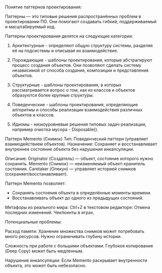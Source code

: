 Понятие паттернов проектирования:

Паттерны — это типовые решения распространённых проблем в проектировании ПО. Они помогают создавать гибкий, поддерживаемый и масштабируемый код.

Паттерны проектирования делятся на следующие категории:

1. Архитектурные - определяют общую структуру системы, разделяя её на подсистемы и описывая их взаимодействие.

2. Порождающие - шаблоны проектирования, которые абстрагируют процесс создания объектов. Они позволяют сделать систему независимой от способа создания, композиции и представления объектов.

3. Структурные - шаблоны проектирования, в которых рассматривается вопрос о том, как из классов и объектов образуются более крупные структуры.

4. Поведенческие - шаблоны проектирования, определяющие алгоритмы и способы реализации взаимодействия различных объектов и классов.

5. Идиомы - низкоуровневые решения типовых задач реализации, например очистка мусора - Disposable().

Паттерн Memento (Снимок)
Тип: Поведенческий паттерн (управляет взаимодействием объектов).
Назначение: Сохраняет и восстанавливает внутреннее состояние объекта без нарушения инкапсуляции.

Описание:
Originator (Создатель) — объект, состояние которого нужно сохранять.
Memento (Снимок) — неизменяемый объект-хранитель состояния.
Caretaker (Опекун) — управляет историей снимков (сохраняет/восстанавливает).

Паттерн Memento позволяет:
- Сохранять состояния объекта в определённые моменты времени.
- Восстанавливать объект до одного из предыдущих состояний.

Метафоры из реального мира:
Ctrl+Z в текстовом редакторе: Отмена последних изменений.
Чекпоинты в играх.

Потенциальные проблемы:

Расход памяти: Хранение множества снимков может потребовать много ресурсов. Нужно ограничивать глубину истории.

Сложность при работе с большими объектами: Глубокое копирование (Deep Copy) может быть медленным.

Нарушение инкапсуляции: Если Memento раскрывает внутренности объекта, это может быть небезопасно.


